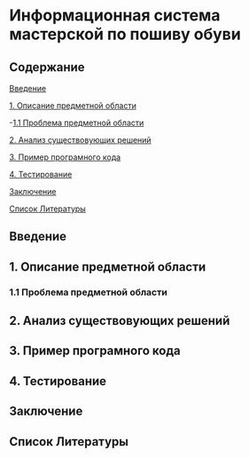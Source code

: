 # Информационная система мастерской по пошиву обуви
## Содержание
[Введение](#introduction)

[1. Описание предметной области](#PredmetnayaOblast)

-[1.1 Проблема предметной области](#TrablPRO)

[2. Анализ существовующих решений](#AnalizResheniy)

[3. Пример програмного кода](#Programma)

[4. Тестирование](#Test)

[Заключение](#Itog)

[Список Литературы](#Literatura)


<a name = "introduction"/>

## Введение


<a name = "PredmetnayaOblast"/>

## 1. Описание предметной области


<a name = "TrablPRO"/>

### 1.1 Проблема предметной области


<a name = "AnalizResheniy"/>

## 2. Анализ существовующих решений


<a name = "Programma"/>

## 3. Пример програмного кода


<a name = "Test"/>

## 4. Тестирование


<a name = "Itog"/>

## Заключение


<a name = "Literatura"/>

## Список Литературы
